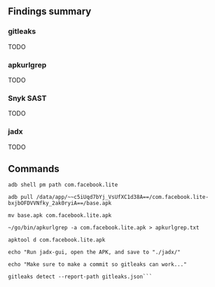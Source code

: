 ## Findings summary

### gitleaks

TODO

### apkurlgrep

TODO

### Snyk SAST

TODO

### jadx

TODO

## Commands

```
adb shell pm path com.facebook.lite

adb pull /data/app/~~c5iUqd7bYj_VsUfXC1d38A==/com.facebook.lite-bxjbOFDVVNfky_2ak0ryiA==/base.apk

mv base.apk com.facebook.lite.apk

~/go/bin/apkurlgrep -a com.facebook.lite.apk > apkurlgrep.txt

apktool d com.facebook.lite.apk

echo "Run jadx-gui, open the APK, and save to "./jadx/"

echo "Make sure to make a commit so gitleaks can work..."

gitleaks detect --report-path gitleaks.json```
